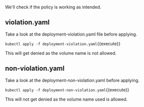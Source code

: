 We'll check if the policy is working as intended.

## violation.yaml
Take a look at the deployment-violation.yaml file before applying.

`kubectl apply -f deployment-violation.yaml`{{execute}}

This will get denied as the volume name is not allowed.

## non-violation.yaml
Take a look at the deployment-non-violation.yaml before applying.

`kubectl apply -f deployment-non-violation.yaml`{{execute}}

This will not get denied as the volume name used is allowed.

